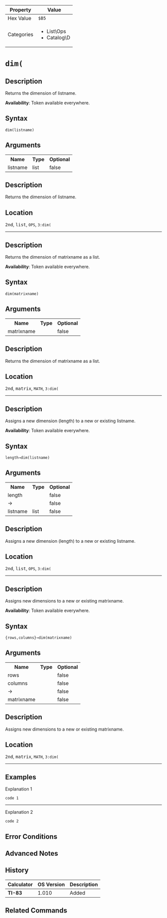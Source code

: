 | Property      | Value |
|---------------|-------|
| Hex Value     | `$B5`|
| Categories    | <ul><li>List\Ops</li><li>Catalog\D</li></ul> |

# `dim(`

## Description
Returns the dimension of listname.


<b>Availability</b>: Token available everywhere.

## Syntax
`dim(listname)`

## Arguments
<table>
<tr><th>Name</th><th>Type</th><th>Optional</th></tr>

<tr><td>listname</td><td>list</td><td>false</td></tr>

</table>

## Description
Returns the dimension of listname.

## Location
<kbd>2nd</kbd>, <kbd>list</kbd>, `OPS`, `3:dim(`
<hr>

## Description
Returns the dimension of matrixname as a list.


<b>Availability</b>: Token available everywhere.

## Syntax
`dim(matrixname)`

## Arguments
<table>
<tr><th>Name</th><th>Type</th><th>Optional</th></tr>

<tr><td>matrixname</td><td></td><td>false</td></tr>

</table>

## Description
Returns the dimension of matrixname as a list.

## Location
<kbd>2nd</kbd>, <kbd>matrix</kbd>, `MATH`, `3:dim(`
<hr>

## Description
Assigns a new dimension (length) to a new or existing listname.


<b>Availability</b>: Token available everywhere.

## Syntax
`length→dim(listname)`

## Arguments
<table>
<tr><th>Name</th><th>Type</th><th>Optional</th></tr>

<tr><td>length</td><td></td><td>false</td></tr>

<tr><td>→</td><td></td><td>false</td></tr>

<tr><td>listname</td><td>list</td><td>false</td></tr>

</table>

## Description
Assigns a new dimension (length) to a new or existing listname.

## Location
<kbd>2nd</kbd>, <kbd>list</kbd>, `OPS`, `3:dim(`
<hr>

## Description
Assigns new dimensions to a new or existing matrixname.


<b>Availability</b>: Token available everywhere.

## Syntax
`{rows,columns}→dim(matrixname)`

## Arguments
<table>
<tr><th>Name</th><th>Type</th><th>Optional</th></tr>

<tr><td>rows</td><td></td><td>false</td></tr>

<tr><td>columns</td><td></td><td>false</td></tr>

<tr><td>→</td><td></td><td>false</td></tr>

<tr><td>matrixname</td><td></td><td>false</td></tr>

</table>

## Description
Assigns new dimensions to a new or existing matrixname.

## Location
<kbd>2nd</kbd>, <kbd>matrix</kbd>, `MATH`, `3:dim(`
<hr>

## Examples

Explanation 1
```ti-basic
code 1
```
---
Explanation 2
```ti-basic
code 2
```

## Error Conditions


## Advanced Notes


## History
| Calculator | OS Version | Description |
|------------|------------|-------------|
| <b>TI-83</b> | 1.010 | Added

## Related Commands

    